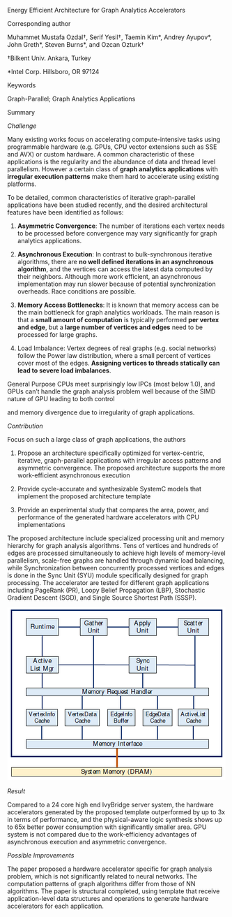 Energy Efficient Architecture for Graph Analytics Accelerators

Corresponding author

Muhammet Mustafa Ozdal†, Serif Yesil†, Taemin Kim\*, Andrey Ayupov\*, John
Greth\*, Steven Burns\*, and Ozcan Ozturk†

†Bilkent Univ. Ankara, Turkey

\*Intel Corp. Hillsboro, OR 97124

Keywords

Graph-Parallel; Graph Analytics Applications

Summary

*Challenge*

Many existing works focus on accelerating compute-intensive tasks using
programmable hardware (e.g. GPUs, CPU vector extensions such as SSE and AVX) or
custom hardware. A common characteristic of these applications is the regularity
and the abundance of data and thread level parallelism. However a certain class
of **graph analytics applications** with **irregular execution patterns** make
them hard to accelerate using existing platforms.

To be detailed, common characteristics of iterative graph-parallel applications
have been studied recently, and the desired architectural features have been
identified as follows:

1.  **Asymmetric Convergence**: The number of iterations each vertex needs to be
    processed before convergence may vary significantly for graph analytics
    applications.

2.  **Asynchronous Execution**: In contrast to bulk-synchronous iterative
    algorithms, there are **no well defined iterations in an asynchronous
    algorithm**, and the vertices can access the latest data computed by their
    neighbors. Although more work efficient, an asynchronous implementation may
    run slower because of potential synchronization overheads. Race conditions
    are possible.

3.  **Memory Access Bottlenecks**: It is known that memory access can be the
    main bottleneck for graph analytics workloads. The main reason is that a
    **small amount of computation** is typically performed **per vertex and
    edge**, but a **large number of vertices and edges** need to be processed
    for large graphs.

4.  Load Imbalance: Vertex degrees of real graphs (e.g. social networks) follow
    the Power law distribution, where a small percent of vertices cover most of
    the edges. **Assigning vertices to threads statically can lead to severe
    load imbalances**.

General Purpose CPUs meet surprisingly low IPCs (most below 1.0), and GPUs can’t
handle the graph analysis problem well because of the SIMD nature of GPU leading
to both control

and memory divergence due to irregularity of graph applications.

*Contribution*

Focus on such a large class of graph applications, the authors

1.  Propose an architecture specifically optimized for vertex-centric,
    iterative, graph-parallel applications with irregular access patterns and
    asymmetric convergence. The proposed architecture supports the more
    work-efficient asynchronous execution

2.  Provide cycle-accurate and synthesizable SystemC models that implement the
    proposed architecture template

3.  Provide an experimental study that compares the area, power, and performance
    of the generated hardware accelerators with CPU implementations

The proposed architecture include specialized processing unit and memory
hierarchy for graph analysis algorithms. Tens of vertices and hundreds of edges
are processed simultaneously to achieve high levels of memory-level parallelism,
scale-free graphs are handled through dynamic load balancing, while
Synchronization between concurrently processed vertices and edges is done in the
Sync Unit (SYU) module specifically designed for graph processing. The
accelerator are tested for different graph applications including PageRank (PR),
Loopy Belief Propagation (LBP), Stochastic Gradient Descent (SGD), and Single
Source Shortest Path (SSSP).

![](media/f867df3b20ca7ac14e1ba59a7a97a297.png)

*Result*

Compared to a 24 core high end IvyBridge server system, the hardware
accelerators generated by the proposed template outperformed by up to 3x in
terms of performance, and the physical-aware logic synthesis shows up to 65x
better power consumption with significantly smaller area. GPU system is not
compared due to the work-efficiency advantages of asynchronous execution and
asymmetric convergence.

*Possible Improvements*

The paper proposed a hardware accelerator specific for graph analysis problem,
which is not significantly related to neural networks. The computation patterns
of graph algorithms differ from those of NN algorithms. The paper is structural
completed, using template that receive application-level data structures and
operations to generate hardware accelerators for each application.
